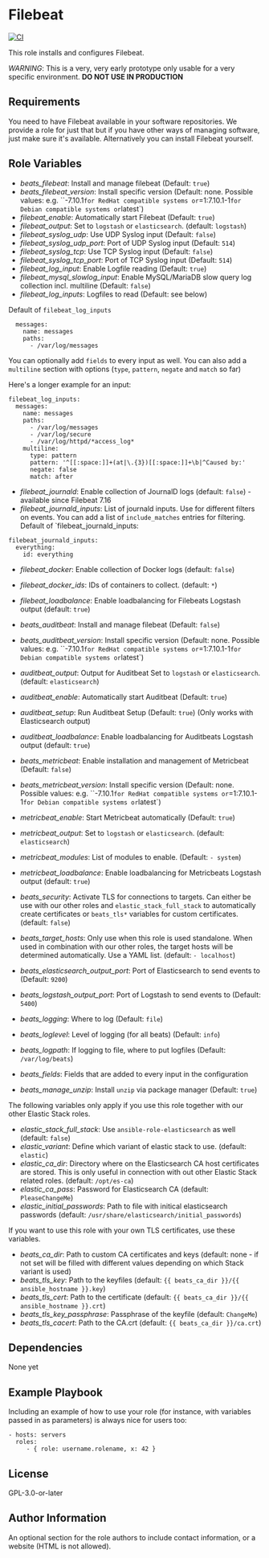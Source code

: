 Filebeat
=========

[![CI](https://github.com/NETWAYS/ansible-role-beats/workflows/Molecule%20Test/badge.svg?event=push)](https://github.com/NETWAYS/ansible-role-beats/workflows/Molecule%20Test/badge.svg)

This role installs and configures Filebeat.

*WARNING*: This is a very, very early prototype only usable for a very specific environment. **DO NOT USE IN PRODUCTION**

Requirements
------------

You need to have Filebeat available in your software repositories. We provide a role for just that but if you have other ways of managing software, just make sure it's available. Alternatively you can install Filebeat yourself.

Role Variables
--------------

* *beats_filebeat*: Install and manage filebeat (Default: `true`)
* *beats_filebeat_version*: Install specific version (Default: none. Possible values: e.g. ``-7.10.1` for RedHat compatible systems or `=1:7.10.1-1` for Debian compatible systems or `latest`)
* *filebeat_enable*: Automatically start Filebeat (Default: `true`)
* *filebeat_output*: Set to `logstash` or `elasticsearch`. (default: `logstash`)
* *filebeat_syslog_udp*: Use UDP Syslog input (Default: `false`)
* *filebeat_syslog_udp_port*: Port of UDP Syslog input (Default: `514`)
* *filebeat_syslog_tcp*: Use TCP Syslog input (Default: `false`)
* *filebeat_syslog_tcp_port*: Port of TCP Syslog input (Default: `514`)
* *filebeat_log_input*: Enable Logfile reading (Default: `true`)
* *filebeat_mysql_slowlog_input*: Enable MySQL/MariaDB slow query log collection incl. multiline (Default: `false`)
* *filebeat_log_inputs*: Logfiles to read (Default: see below)

Default of `filebeat_log_inputs`
```
  messages:
    name: messages
    paths:
      - /var/log/messages
```
You can optionally add `fields` to every input as well. You can also add a `multiline` section with options (`type`, `pattern`, `negate` and `match` so far)

Here's a longer example for an input:
```
filebeat_log_inputs:
  messages:
    name: messages
    paths:
      - /var/log/messages
      - /var/log/secure
      - /var/log/httpd/*access_log*
    multiline:
      type: pattern
      pattern: '^[[:space:]]+(at|\.{3})[[:space:]]+\b|^Caused by:'
      negate: false
      match: after
```
* *filebeat_journald*: Enable collection of JournalD logs (default: `false`) - available since Filebeat 7.16
* *filebeat_journald_inputs*: List of journald inputs. Use for different filters on events. You can add a list of `include_matches` entries for filtering.
Default of `filebeat_journald_inputs:
```
filebeat_journald_inputs:
  everything:
    id: everything
```
* *filebeat_docker*: Enable collection of Docker logs (default: `false`)
* *filebeat_docker_ids*: IDs of containers to collect. (default: `*`)

* *filebeat_loadbalance*: Enable loadbalancing for Filebeats Logstash output (default: `true`)

* *beats_auditbeat*: Install and manage filebeat (Default: `false`)
* *beats_auditbeat_version*: Install specific version (Default: none. Possible values: e.g. ``-7.10.1` for RedHat compatible systems or `=1:7.10.1-1` for Debian compatible systems or `latest`)
* *auditbeat_output*: Output for Auditbeat Set to `logstash` or `elasticsearch`. (default: `elasticsearch`)
* *auditbeat_enable*: Automatically start Auditbeat (Default: `true`)
* *auditbeat_setup*: Run Auditbeat Setup (Default: `true`) (Only works with Elasticsearch output)
* *auditbeat_loadbalance*: Enable loadbalancing for Auditbeats Logstash output (default: `true`)

* *beats_metricbeat*: Enable installation and management of Metricbeat (Default: `false`)
* *beats_metricbeat_version*: Install specific version (Default: none. Possible values: e.g. ``-7.10.1` for RedHat compatible systems or `=1:7.10.1-1` for Debian compatible systems or `latest`)
* *metricbeat_enable*: Start Metricbeat automatically (Default: `true`)
* *metricbeat_output*: Set to `logstash` or `elasticsearch`. (default: `elasticsearch`)
* *metricbeat_modules*: List of modules to enable. (Default: `- system`)
* *metricbeat_loadbalance*: Enable loadbalancing for Metricbeats Logstash output (default: `true`)

* *beats_security*: Activate TLS for connections to targets. Can either be use with our other roles and `elastic_stack_full_stack` to automatically create certificates or `beats_tls*` variables for custom certificates. (default: `false`)
* *beats_target_hosts*: Only use when this role is used standalone. When used in combination with our other roles, the target hosts will be determined automatically. Use a YAML list. (default: `- localhost`)
* *beats_elasticsearch_output_port*: Port of Elasticsearch to send events to (Default: `9200`)
* *beats_logstash_output_port*: Port of Logstash to send events to (Default: `5400`)
* *beats_logging*: Where to log (Default: `file`)
* *beats_loglevel*: Level of logging (for all beats) (Default: `info`)
* *beats_logpath*: If logging to file, where to put logfiles (Default: `/var/log/beats`)
* *beats_fields*: Fields that are added to every input in the configuration
* *beats_manage_unzip*: Install `unzip` via package manager (Default: `true`)

The following variables only apply if you use this role together with our other Elastic Stack roles.

* *elastic_stack_full_stack*: Use `ansible-role-elasticsearch` as well (default: `false`)
* *elastic_variant*: Define which variant of elastic stack to use. (default: `elastic`)
* *elastic_ca_dir*: Directory where on the Elasticsearch CA host certificates are stored. This is only useful in connection with out other Elastic Stack related roles. (default: `/opt/es-ca`)
* *elastic_ca_pass*: Password for Elasticsearch CA (default: `PleaseChangeMe`)
* *elastic_initial_passwords*: Path to file with initical elasticsearch passwords (default: `/usr/share/elasticsearch/initial_passwords`)

If you want to use this role with your own TLS certificates, use these variables.

* *beats_ca_dir*: Path to custom CA certificates and keys (default: none - if not set will be filled with different values depending on which Stack variant is used)
* *beats_tls_key*: Path to the keyfiles (default: `{{ beats_ca_dir }}/{{ ansible_hostname }}.key`)
* *beats_tls_cert*: Path to the certificate (default: `{{ beats_ca_dir }}/{{ ansible_hostname }}.crt`)
* *beats_tls_key_passphrase*: Passphrase of the keyfile (default: `ChangeMe`)
* *beats_tls_cacert*: Path to the CA.crt (default: `{{ beats_ca_dir }}/ca.crt`)


Dependencies
------------

None yet

Example Playbook
----------------

Including an example of how to use your role (for instance, with variables passed in as parameters) is always nice for users too:

    - hosts: servers
      roles:
         - { role: username.rolename, x: 42 }

License
-------

GPL-3.0-or-later

Author Information
------------------

An optional section for the role authors to include contact information, or a website (HTML is not allowed).
